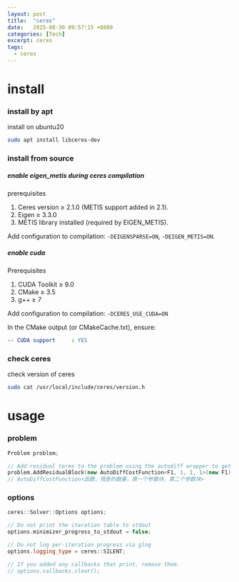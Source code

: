 ```yaml
---
layout: post
title:  "ceres"
date:   2025-08-30 09:57:15 +0800
categories: [Tech]
excerpt: ceres
tags:
  - ceres
---
```


# install

### install by apt

install on ubuntu20

```bash
sudo apt install libceres-dev
```

### install from source

##### enable eigen_metis during ceres compilation

prerequisites

1. Ceres version ≥ 2.1.0 (METIS support added in 2.1).
2. Eigen ≥ 3.3.0
3. METIS library installed (required by EIGEN_METIS).

Add configuration to compilation: `-DEIGENSPARSE=ON`, `-DEIGEN_METIS=ON`.

##### enable cuda

Prerequisites

1. CUDA Toolkit ≥ 9.0
2. CMake ≥ 3.5
3. g++ ≥ 7

Add configuration to compilation: `-DCERES_USE_CUDA=ON`

In the CMake output (or CMakeCache.txt), ensure:

```yaml
-- CUDA support     : YES
```

### check ceres

check version of ceres

```bash
sudo cat /usr/local/include/ceres/version.h
```

# usage

### problem

```C++
Problem problem;

// Add residual terms to the problem using the autodiff wrapper to get the derivatives automatically.
problem.AddResidualBlock(new AutoDiffCostFunction<F1, 1, 1, 1>(new F1), nullptr, &x1, &x2);
// AutoDiffCostFunction<函数，残差的数量，第一个参数块，第二个参数块>
```

### options

```C++
ceres::Solver::Options options;

// Do not print the iteration table to stdout
options.minimizer_progress_to_stdout = false;

// Do not log per-iteration progress via glog
options.logging_type = ceres::SILENT;

// If you added any callbacks that print, remove them.
// options.callbacks.clear();

```
